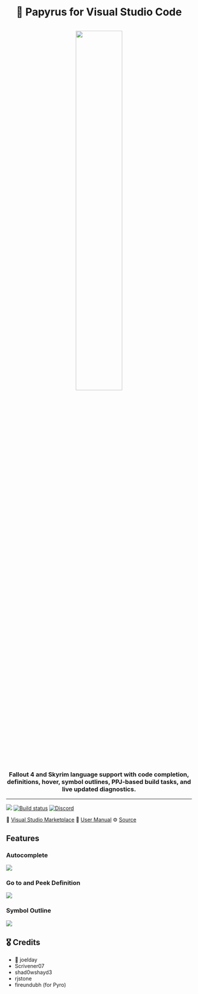 <h1 align="center">
    📜 Papyrus for Visual Studio Code
    <br/>
    <br/>
    <img src="https://github.com/joelday/papyrus-lang/raw/master/src/papyrus-lang-vscode/images/icon.png" width="50%" />
    <br/>
    <br/>
    <h3 align="center">Fallout 4 and Skyrim language support with code completion, definitions, hover, symbol outlines, PPJ-based build tasks, and live updated diagnostics.</h3>
</h1>
<hr/>

[![](https://vsmarketplacebadge.apphb.com/version-short/joelday.papyrus-lang-vscode.svg)](https://marketplace.visualstudio.com/items?itemName=joelday.papyrus-lang-vscode) [![Build status](https://ci.appveyor.com/api/projects/status/ear84ovxacid2o1v/branch/master?svg=true)](https://ci.appveyor.com/project/joelday/papyrus-lang/branch/master) [![Discord](https://img.shields.io/discord/558746231665328139.svg?color=%23738ADB)](https://discord.gg/E4dWujQ)

🔗 [Visual Studio Marketplace](https://marketplace.visualstudio.com/items?itemName=joelday.papyrus-lang-vscode)
📖 [User Manual](https://github.com/joelday/papyrus-lang/wiki)
⚙️ [Source](./)

## Features
### Autocomplete
![](https://github.com/joelday/papyrus-lang/raw/master/src/papyrus-lang-vscode/images/demo-autocomplete.gif)

### Go to and Peek Definition
![](https://github.com/joelday/papyrus-lang/raw/master/src/papyrus-lang-vscode/images/demo-go-to-peek-definition.gif)

### Symbol Outline
![](https://github.com/joelday/papyrus-lang/raw/master/src/papyrus-lang-vscode/images/demo-symbol-outlines-breadcrumbs.gif)

## 🎖 Credits

- 🥇 joelday
- Scrivener07
- shad0wshayd3
- rjstone
- fireundubh (for Pyro)